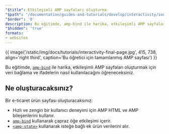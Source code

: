 ```yaml
---
"$title": Etkileşimli AMP sayfaları oluşturma
"$path": "/documentation/guides-and-tutorials/develop/interactivity/index.html"
"$order": '0'
description: Bu eğitimde, amp-bind ile harika, etkileşimli AMP sayfaları oluşturmak için veri bağlama ve ifadelerin nasıl kullanılacağını öğreneceksiniz.
"$hidden": 'true'
formats:
- websites
---
```


{{ image('/static/img/docs/tutorials/interactivity-final-page.jpg', 415, 738, align='right third', caption='Bu öğretici için tamamlanmış AMP sayfası') }}

Bu eğitimde, [`amp-bind`](../../../../documentation/components/reference/amp-bind.md) ile harika, etkileşimli AMP sayfaları oluşturmak için veri bağlama ve ifadelerin nasıl kullanılacağını öğreneceksiniz.

## Ne oluşturacaksınız?

Bir e-ticaret ürün sayfası oluşturacaksınız:

- Hızlı ve zengin bir kullanıcı deneyimi için AMP HTML ve AMP bileşenlerini kullanır.
- [`amp-bind`](../../../../documentation/components/reference/amp-bind.md) kullanarak çapraz öğe etkileşimi içerir.
- [`<amp-state>`](../../../../documentation/components/reference/amp-bind.md#state) kullanarak isteğe bağlı ek ürün verilerini alır.

